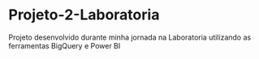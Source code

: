# Projeto-2-Laboratoria
Projeto desenvolvido durante minha jornada na Laboratoria utilizando as ferramentas BigQuery e Power BI 
